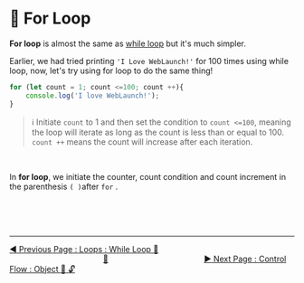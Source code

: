 # :key: For Loop

**For loop** is almost the same as [while loop](while.md) but it's much simpler.

Earlier, we had tried printing `'I Love WebLaunch!'` for 100 times using while loop, now, let's try using for loop to do the same thing!

```javascript
for (let count = 1; count <=100; count ++){
    console.log('I love WebLaunch!');
}
```

> :information_source: Initiate `count` to 1 and then set the condition to `count <=100`, meaning the loop will iterate as long as the count is less than or equal to 100. `count ++` means the count will increase after each iteration.
<br>

In **for loop**, we initiate the counter, count condition and count increment in the parenthesis `( )`after `for` .

<br><br><br>
<hr>

[:arrow_backward: Previous Page : Loops : While Loop :key: ](while-loop.md)  &nbsp;&nbsp;&nbsp;&nbsp;&nbsp;&nbsp;&nbsp;&nbsp;&nbsp;&nbsp;&nbsp;&nbsp;&nbsp;&nbsp;&nbsp;&nbsp;&nbsp;&nbsp;&nbsp;&nbsp;&nbsp;&nbsp;&nbsp;&nbsp;&nbsp;&nbsp;&nbsp;&nbsp;&nbsp;&nbsp;&nbsp;&nbsp;&nbsp;&nbsp;&nbsp;&nbsp;&nbsp;&nbsp;&nbsp;&nbsp;&nbsp;&nbsp;[:house_with_garden:](../../README.md)&nbsp;&nbsp;&nbsp;&nbsp;&nbsp;&nbsp;&nbsp;&nbsp;&nbsp;&nbsp;&nbsp;&nbsp;&nbsp;&nbsp;&nbsp;&nbsp;&nbsp;&nbsp;&nbsp;&nbsp;&nbsp;&nbsp;&nbsp;&nbsp;&nbsp;&nbsp;&nbsp;&nbsp;&nbsp;&nbsp;&nbsp;&nbsp;&nbsp;&nbsp;&nbsp;&nbsp;&nbsp;&nbsp;&nbsp;&nbsp;&nbsp;&nbsp;    [:arrow_forward: Next Page : Control Flow : Object :triangular_flag_on_post: :unlock: ](../object.md)